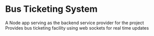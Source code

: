 # Bus Ticketing System

A Node app serving as the backend service provider for the project
Provides bus ticketing facility using web sockets for real time updates
